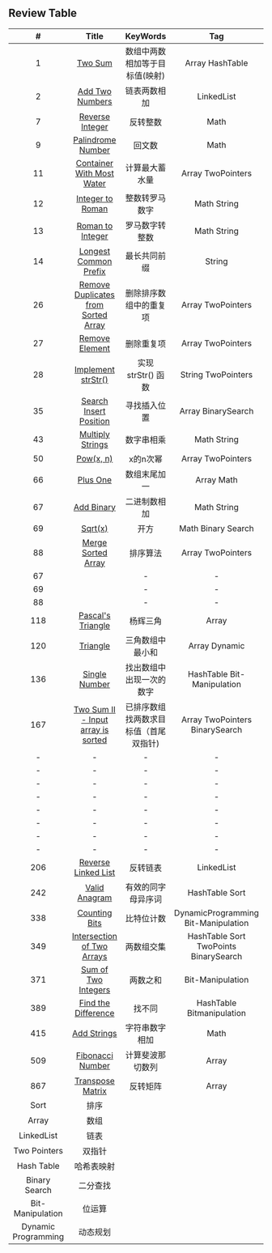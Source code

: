 ## Review Table 

\#|Title|KeyWords|Tag|Difficulty|Beat|Mark|
:-:|:-:|:-:|:-:|:-:|:-:|:-:
1|[Two Sum](https://leetcode.com/problems/two-sum/) |数组中两数相加等于目标值(映射)|Array HashTable|Easy|100%|M
2|[Add Two Numbers](https://leetcode.com/problems/add-two-numbers/) |链表两数相加|LinkedList|Medium|?|-
7|[Reverse Integer](https://leetcode.com/problems/reverse-integer/)|反转整数|Math|Easy|18%|M
9|[Palindrome Number](https://leetcode.com/problems/palindrome-number/)|回文数|Math|Easy|-|-
11|[Container With Most Water](https://leetcode.com/problems/container-with-most-water/)|计算最大蓄水量|Array TwoPointers|Medium|22%|M
12|[Integer to Roman](https://leetcode.com/problems/integer-to-roman/)|整数转罗马数字|Math String|Medium|18%|M
13|[Roman to Integer](https://leetcode.com/problems/roman-to-integer/)|罗马数字转整数|Math String|Easy|73%|-
14|[ Longest Common Prefix](https://leetcode.com/problems/longest-common-prefix/)|最长共同前缀|String|Easy|52%|-
26|[Remove Duplicates from Sorted Array](https://leetcode.com/problems/remove-duplicates-from-sorted-array/)|删除排序数组中的重复项|Array TwoPointers|Easy|1%|M
27|[Remove Element](https://leetcode.com/problems/remove-element/)|删除重复项|Array TwoPointers|Easy|100%|
28|[Implement strStr()](https://leetcode.com/problems/remove-element/)|实现 strStr() 函数|String TwoPointers|Easy|17%|M
35|[Search Insert Position](https://leetcode.com/problems/search-insert-position/)|寻找插入位置|Array BinarySearch|Easy|3%|M
43|[Multiply Strings](https://leetcode.com/problems/multiply-strings/)|数字串相乘|Math String|Medium|?|-
50|[Pow(x, n)](https://leetcode.com/problems/powx-n/)|x的n次幂|Array TwoPointers|Medium|100%|
66|[Plus One](https://leetcode.com/problems/plus-one/)|数组末尾加一|Array Math|Medium|51%|
67|[Add Binary](https://leetcode.com/problems/add-binary/)|二进制数相加|Math String|Easy|8%|M
69|[Sqrt(x)](https://leetcode.com/problems/sqrtx/)|开方|Math Binary Search|Easy|80%|
88|[Merge Sorted Array](https://leetcode.com/problems/merge-sorted-array/)|排序算法|Array TwoPointers|Easy|35%|M
67|[]()|-|-|-|-|-
69|[]()|-|-|-|-|-
88|[]()|-|-|-|-|-
118|[Pascal's Triangle](https://leetcode.com/problems/pascals-triangle/)|杨辉三角|Array|Easy|?|-
120|[Triangle](https://leetcode.com/problems/triangle/submissions/)|三角数组中最小和|Array Dynamic|Medium|23%|M
136|[Single Number](https://leetcode.com/problems/single-number/)|找出数组中出现一次的数字|HashTable Bit-Manipulation|Easy|97%|-
167|[Two Sum II - Input array is sorted](https://leetcode.com/problems/two-sum-ii-input-array-is-sorted/)|已排序数组找两数求目标值（首尾双指针)|Array TwoPointers BinarySearch|Easy|100%|M
-|-|-|-|-|-|-
-|-|-|-|-|-|-
-|-|-|-|-|-|-
-|-|-|-|-|-|-
-|-|-|-|-|-|-
-|-|-|-|-|-|-
-|-|-|-|-|-|-
-|-|-|-|-|-|-
206|[Reverse Linked List](https://leetcode.com/problems/reverse-linked-list/)|反转链表|LinkedList|Easy|?|-
242|[Valid Anagram](https://leetcode.com/problems/valid-anagram/)|有效的同字母异序词|HashTable Sort|Easy|64%|-
338|[Counting Bits](https://leetcode.com/problems/counting-bits/)|比特位计数|DynamicProgramming Bit-Manipulation|Medium|?|-
349|[Intersection of Two Arrays](https://leetcode.com/problems/intersection-of-two-arrays/)|两数组交集|HashTable Sort TwoPoints BinarySearch|Easy|75%|-
371|[Sum of Two Integers](https://leetcode.com/problems/sum-of-two-integers/)|两数之和|Bit-Manipulation|Easy|？|👎
389|[Find the Difference](https://leetcode.com/problems/find-the-difference/)|找不同|HashTable Bitmanipulation|Easy|76%|-
415|[Add Strings](https://leetcode.com/problems/add-strings/)|字符串数字相加|Math|Easy|?|-
509|[Fibonacci Number](https://leetcode.com/problems/fibonacci-number/)|计算斐波那切数列|Array|Easy|?| M
867|[Transpose Matrix](https://leetcode.com/problems/transpose-matrix/)|反转矩阵|Array|Easy|?|
Sort|排序
Array|数组
LinkedList|链表
Two Pointers|双指针
Hash Table|哈希表映射
Binary Search|二分查找
Bit-Manipulation|位运算
Dynamic Programming|动态规划
